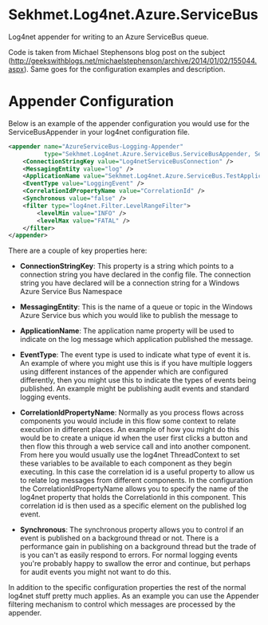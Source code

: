 Sekhmet.Log4net.Azure.ServiceBus
================================

Log4net appender for writing to an Azure ServiceBus queue.

Code is taken from Michael Stephensons blog post on the subject (http://geekswithblogs.net/michaelstephenson/archive/2014/01/02/155044.aspx). Same goes for the configuration examples and description. 

# Appender Configuration

Below is an example of the appender configuration you would use for the ServiceBusAppender in your log4net configuration file.

```xml
<appender name="AzureServiceBus-Logging-Appender"
          type="Sekhmet.Log4net.Azure.ServiceBus.ServiceBusAppender, Sekhmet.Log4net.Azure.ServiceBus">
	<ConnectionStringKey value="Log4netServiceBusConnection" />
	<MessagingEntity value="log" />
	<ApplicationName value="Sekhmet.Log4net.Azure.ServiceBus.TestApplication" />
	<EventType value="LoggingEvent" />
	<CorrelationIdPropertyName value="CorrelationId" />
	<Synchronous value="false" />
	<filter type="log4net.Filter.LevelRangeFilter">
		<levelMin value="INFO" />
		<levelMax value="FATAL" />
	</filter>
</appender>
```

There are a couple of key properties here:

 - **ConnectionStringKey**: This property is a string which points to a connection string you have declared in the config file. The connection string you have declared will be a connection string for a Windows Azure Service Bus Namespace

 - **MessagingEntity**: This is the name of a queue or topic in the Windows Azure Service bus which you would like to publish the message to

 - **ApplicationName**: The application name property will be used to indicate on the log message which application published the message.

 - **EventType**: The event type is used to indicate what type of event it is. An example of where you might use this is if you have multiple loggers using different instances of the appender which are configured differently, then you might use this to indicate the types of events being published. An example might be publishing audit events and standard logging events.

 - **CorrelationIdPropertyName**: Normally as you process flows across components you would include in this flow some context to relate execution in different places. An example of how you might do this would be to create a unique id when the user first clicks a button and then flow this through a web service call and into another component. From here you would usually use the log4net ThreadContext to set these variables to be available to each component as they begin executing. In this case the correlation id is a useful property to allow us to relate log messages from different components. In the configuration the CorrelationIdPropertyName allows you to specify the name of the log4net property that holds the CorrelationId in this component. This correlation id is then used as a specific element on the published log event.

 - **Synchronous**: The synchronous property allows you to control if an event is published on a background thread or not. There is a performance gain in publishing on a background thread but the trade of is you can't as easily respond to errors. For normal logging events you're probably happy to swallow the error and continue, but perhaps for audit events you might not want to do this.

In addition to the specific configuration properties the rest of the normal log4net stuff pretty much applies. As an example you can use the Appender filtering mechanism to control which messages are processed by the appender.